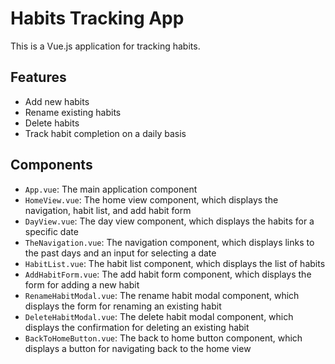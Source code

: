 # Habits Tracking App

This is a Vue.js application for tracking habits.

## Features

- Add new habits
- Rename existing habits
- Delete habits
- Track habit completion on a daily basis

## Components

- `App.vue`: The main application component
- `HomeView.vue`: The home view component, which displays the navigation, habit list, and add habit form
- `DayView.vue`: The day view component, which displays the habits for a specific date
- `TheNavigation.vue`: The navigation component, which displays links to the past days and an input for selecting a date
- `HabitList.vue`: The habit list component, which displays the list of habits
- `AddHabitForm.vue`: The add habit form component, which displays the form for adding a new habit
- `RenameHabitModal.vue`: The rename habit modal component, which displays the form for renaming an existing habit
- `DeleteHabitModal.vue`: The delete habit modal component, which displays the confirmation for deleting an existing habit
- `BackToHomeButton.vue`: The back to home button component, which displays a button for navigating back to the home view
